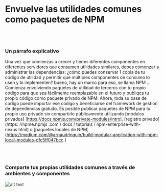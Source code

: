 # Envuelve las utilidades comunes como paquetes de NPM

<br/><br/>

### Un párrafo explicativo
Una vez que comienzas a crecer y tienes diferentes componentes en diferentes servidores que consumen utilidades similares, debes comenzar a administrar las dependencias: ¿cómo puedes conservar 1 copia de tu código de utilidad y permitir que múltiples componentes de consumo lo usen y lo implementen? bueno, hay un marco para eso, se llama NPM ... Comienza envolviendo paquetes de utilidad de terceros con tu propio código para que sea fácilmente reemplazable en el futuro y publiqca tu propio código como paquete privado de NPM. Ahora, toda su base de código puede importar ese código y beneficiarse del framework de gestión de dependencias gratuito. Es posible publicar paquetes de NPM para tu propio uso privado sin compartirlo públicamente utilizando [módulos privados] (https://docs.npmjs.com/private-modules/intro), [registro privado] (https: //npme.npmjs .com / docs / tutorials / npm-enterprise-with-nexus.html) o [paquetes locales de NPM] (https://medium.com/@arnaudrinquin/build-modular-application-with-npm-local-modules-dfc5ff047bcc )

<br/><br/>

### Comparte tus propias utilidades comunes a través de ambientes y componentes
![alt text](https://github.com/i0natan/nodebestpractices/blob/master/assets/images/Privatenpm.png "Structuring solution by components")
